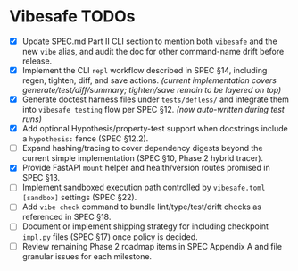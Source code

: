 # Vibesafe TODOs

- [x] Update SPEC.md Part II CLI section to mention both `vibesafe` and the new `vibe` alias, and audit the doc for other command-name drift before release.
- [x] Implement the CLI `repl` workflow described in SPEC §14, including regen, tighten, diff, and save actions. *(current implementation covers generate/test/diff/summary; tighten/save remain to be layered on top)*
- [x] Generate doctest harness files under `tests/defless/` and integrate them into `vibesafe testing` flow per SPEC §12. *(now auto-written during test runs)*
- [x] Add optional Hypothesis/property-test support when docstrings include a `hypothesis:` fence (SPEC §12.2).
- [ ] Expand hashing/tracing to cover dependency digests beyond the current simple implementation (SPEC §10, Phase 2 hybrid tracer).
- [x] Provide FastAPI `mount` helper and health/version routes promised in SPEC §13.
- [ ] Implement sandboxed execution path controlled by `vibesafe.toml` `[sandbox]` settings (SPEC §22).
- [ ] Add `vibe check` command to bundle lint/type/test/drift checks as referenced in SPEC §18.
- [ ] Document or implement shipping strategy for including checkpoint `impl.py` files (SPEC §17) once policy is decided.
- [ ] Review remaining Phase 2 roadmap items in SPEC Appendix A and file granular issues for each milestone.
